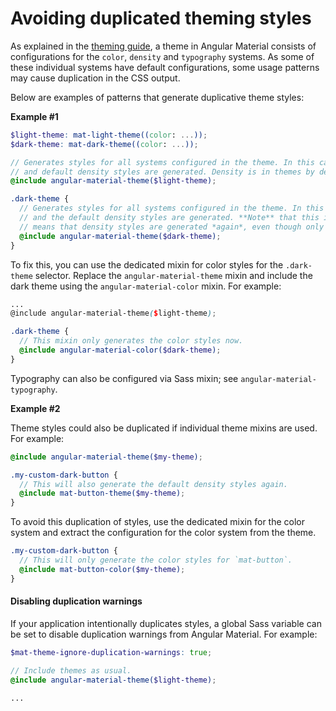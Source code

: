 # Avoiding duplicated theming styles

As explained in the [theming guide](./theming.md), a theme in Angular Material consists of
configurations for the `color`, `density` and `typography` systems. As some of these individual
systems have default configurations, some usage patterns may cause duplication in the CSS output.

Below are examples of patterns that generate duplicative theme styles:

**Example #1**

```scss
$light-theme: mat-light-theme((color: ...));
$dark-theme: mat-dark-theme((color: ...));

// Generates styles for all systems configured in the theme. In this case, color styles
// and default density styles are generated. Density is in themes by default.
@include angular-material-theme($light-theme);

.dark-theme {
  // Generates styles for all systems configured in the theme. In this case, color styles
  // and the default density styles are generated. **Note** that this is a problem because it
  // means that density styles are generated *again*, even though only the color should change.
  @include angular-material-theme($dark-theme);
}
```

To fix this, you can use the dedicated mixin for color styles for the `.dark-theme`
selector. Replace the `angular-material-theme` mixin and include the dark theme using the
`angular-material-color` mixin. For example:

```scss
...
@include angular-material-theme($light-theme);

.dark-theme {
  // This mixin only generates the color styles now.
  @include angular-material-color($dark-theme);
}
```

Typography can also be configured via Sass mixin; see `angular-material-typography`.

**Example #2**

Theme styles could also be duplicated if individual theme mixins are used. For example:

```scss
@include angular-material-theme($my-theme);

.my-custom-dark-button {
  // This will also generate the default density styles again.
  @include mat-button-theme($my-theme);
}
```

To avoid this duplication of styles, use the dedicated mixin for the color system and
extract the configuration for the color system from the theme.

```scss
.my-custom-dark-button {
  // This will only generate the color styles for `mat-button`.
  @include mat-button-color($my-theme);
}
```

#### Disabling duplication warnings

If your application intentionally duplicates styles, a global Sass variable can be
set to disable duplication warnings from Angular Material. For example:

```scss
$mat-theme-ignore-duplication-warnings: true;

// Include themes as usual.
@include angular-material-theme($light-theme);

...
```

